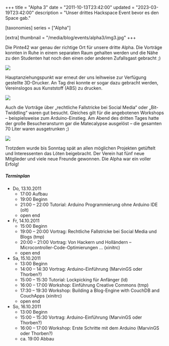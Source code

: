 +++
title = "Alpha 3"
date = "2011-10-13T23:42:00"
updated = "2023-03-19T23:42:00"
description = "Unser drittes Hackspace Event bevor es den Space gab."

[taxonomies]
series =  ["Alpha"]

[extra]
thumbnail = "/media/blog/events/alpha3/img3.jpg"
+++

Die Pinte42 war genau der richtige Ort für unsere dritte Alpha. Die Vorträge
konnten in Ruhe in einem separaten Raum gehalten werden und die Nähe zu den
Studenten hat noch den einen oder anderen Zufallsgast gebracht ;)

![](/media/blog/events/alpha3/img1.jpg)

Hauptanziehungspunkt war erneut der uns leihweise zur Verfügung gestellte
3D-Drucker.
An Tag drei konnte er sogar dazu gebracht werden, Vereinslogos aus Kunststoff
(ABS) zu drucken.

![](/media/blog/events/alpha3/img2.jpg)

Auch die Vorträge über „rechtliche Fallstricke bei Social Media“ oder
„Bit-Twiddling“ waren gut besucht. Gleiches gilt für die angebotenen Workshops
– beispielsweise zum Arduino-Einstieg. Am Abend des dritten Tages hatte der
große Besucheransturm gar die Matecalypse ausgelöst – die gesamten 70 Liter
waren ausgetrunken ;)

![](/media/blog/events/alpha3/img3.jpg)

Trotzdem wurde bis Sonntag spät an allen möglichen Projekten getüftelt und
Interessenten das Löten beigebracht. Der Verein hat fünf neue Mitglieder und
viele neue Freunde gewonnen. Die Alpha war ein voller Erfolg!

##### Terminplan

* Do, 13.10.2011
   * 17:00 Aufbau
   * 19:00 Beginn
   * 21:00 – 22:00 Tutorial: Arduino Programmierung ohne Arduino IDE (olt)
   * open end
* Fr, 14.10.2011
   * 15:00 Beginn
   * 19:00 – 20:00 Vortrag: Rechtliche Fallstricke bei Social Media und Blogs (tmp)
   * 20:00 – 21:00 Vortrag: Von Hackern und Holländern – Microcontroller-Code-Optimierungen ... (xinitrc)
   * open end
* Sa, 15.10.2011
   * 13:00 Beginn
   * 14:00 – 14:30 Vortrag: Arduino-Einführung (MarvinGS oder Thorben?)
   * 15:00 – 15:30 Tutorial: Lockpicking für Anfänger (ld)
   * 16:00 – 17:00 Workshop: Einführung Creative Commons (tmp)
   * 17:30 – 19:30 Workshop: Building a Blog-Engine with CouchDB and CouchApps (xinitrc)
   * open end
* So, 16.10.2011
   * 13:00 Beginn
   * 15:00 – 15:30 Vortrag: Arduino-Einführung (MarvinGS oder Thorben?)
   * 16:00 – 17:00 Workshop: Erste Schritte mit dem Arduino (MarvinGS oder Thorben?)
   * ca. 19:00 Abbau 
